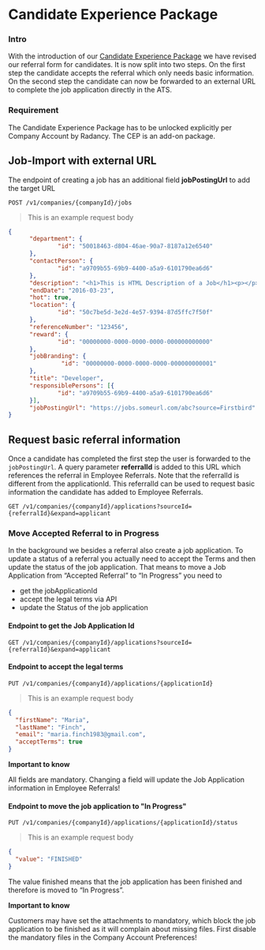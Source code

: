 # Candidate Experience Package

### Intro

With the introduction of our [Candidate Experience Package](https://www.firstbird.com/en/magazine/candidate-experience-package/) 
we have revised our referral form for candidates. It is now split into two steps. 
On the first step the candidate accepts the referral which only needs basic information. 
On the second step the candidate can now be forwarded to an external URL to complete the job application directly in the ATS.

### Requirement

The Candidate Experience Package has to be unlocked explicitly per Company Account by Radancy. The CEP is an add-on package.

## Job-Import with external URL

The endpoint of creating a job has an additional field **jobPostingUrl** to add the target URL

`POST /v1/companies/{companyId}/jobs`

> This is an example request body

```json
{
      "department": {
              "id": "50018463-d804-46ae-90a7-8187a12e6540"
      },
      "contactPerson": {
              "id": "a9709b55-69b9-4400-a5a9-6101790ea6d6"
      },
      "description": "<h1>This is HTML Description of a Job</h1><p></p>",
      "endDate": "2016-03-23",
      "hot": true,
      "location": {
              "id": "50c7be5d-3e2d-4e57-9394-87d5ffc7f50f"
      },
      "referenceNumber": "123456",
      "reward": {
              "id": "00000000-0000-0000-0000-000000000000"
      },
      "jobBranding": {
               "id": "00000000-0000-0000-0000-000000000001"
      },
      "title": "Developer",
      "responsiblePersons": [{
              "id": "a9709b55-69b9-4400-a5a9-6101790ea6d6"
      }],
      "jobPostingUrl": "https://jobs.someurl.com/abc?source=Firstbird"
}
```

## Request basic referral information

Once a candidate has completed the first step the user is forwarded to the `jobPostingUrl`. 
A query parameter **referralId** is added to this URL which references the referral in Employee Referrals.
Note that the referralId is different from the applicationId.
This referralId can be used to request basic information the candidate has added to Employee Referrals. 

`GET /v1/companies/{companyId}/applications?sourceId={referralId}&expand=applicant`

### Move Accepted Referral to in Progress

In the background we besides a referral also create a job application. 
To update a status of a referral you actually need to accept the Terms and then  update the status of the job application. 
That means to move a Job Application from “Accepted Referral” to “In Progress” you need to

* get the jobApplicationId
* accept the legal terms via API
* update the Status of the job application

#### Endpoint to get the Job Application Id

`GET /v1/companies/{companyId}/applications?sourceId={referralId}&expand=applicant`

#### Endpoint to accept the legal terms

`PUT /v1/companies/{companyId}/applications/{applicationId}`

> This is an example request body

```json
{
  "firstName": "Maria",
  "lastName": "Finch",
  "email": "maria.finch1983@gmail.com",
  "acceptTerms": true
}
```

**Important to know**

All fields are mandatory. Changing a field will update the Job Application information in Employee Referrals!

#### Endpoint to move the job application to "In Progress"

`PUT /v1/companies/{companyId}/applications/{applicationId}/status`

> This is an example request body

```json
{
  "value": "FINISHED"
}
```

The value finished means that the job application has been finished and therefore is moved to “In Progress”.

**Important to know**

Customers may have set the attachments to mandatory, which block the job application to be finished as it will complain about missing files. 
First disable the mandatory files in the Company Account Preferences!

